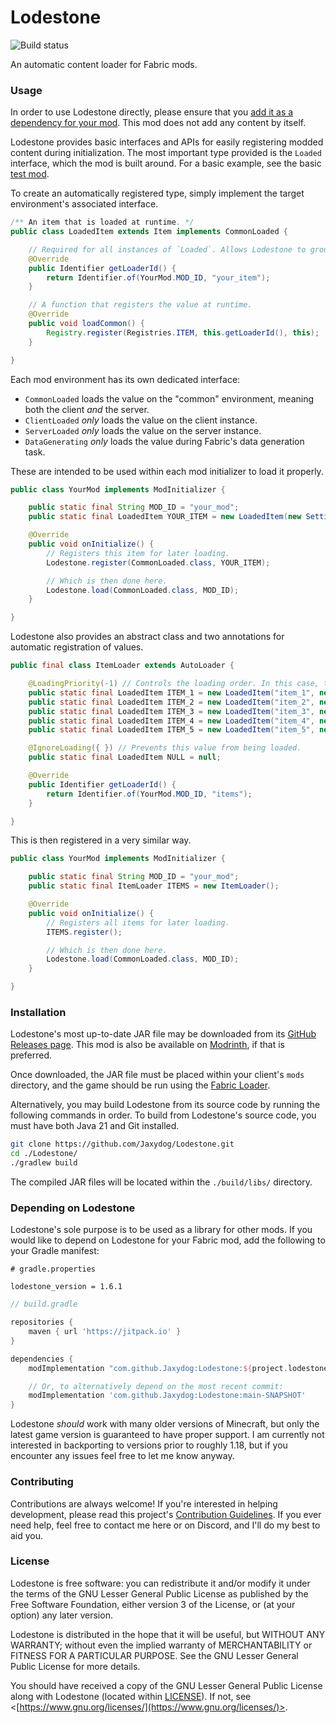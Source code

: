 <!-- modrinth_exclude.start -->
# Lodestone

![Build status](https://github.com/Jaxydog/Lodestone/actions/workflows/build.yml/badge.svg)

<!-- modrinth_exclude.end -->
An automatic content loader for Fabric mods.

### Usage

In order to use Lodestone directly, please ensure that
you [add it as a dependency for your mod](#depending-on-lodestone). This mod does not add any content by itself.

Lodestone provides basic interfaces and APIs for easily registering modded content during initialization. The most
important type provided is the `Loaded` interface, which the mod is built around. For a basic example, see the
basic [test mod](https://github.com/Jaxydog/Lodestone/tree/main/src/test).

To create an automatically registered type, simply implement the target environment's associated interface.

```java
/** An item that is loaded at runtime. */
public class LoadedItem extends Item implements CommonLoaded {

    // Required for all instances of `Loaded`. Allows Lodestone to group registered values by mod identifier.
    @Override
    public Identifier getLoaderId() {
        return Identifier.of(YourMod.MOD_ID, "your_item");
    }

    // A function that registers the value at runtime.
    @Override
    public void loadCommon() {
        Registry.register(Registries.ITEM, this.getLoaderId(), this);
    }

}
```

Each mod environment has its own dedicated interface:

- `CommonLoaded` loads the value on the "common" environment, meaning both the client *and* the server.
- `ClientLoaded` *only* loads the value on the client instance.
- `ServerLoaded` *only* loads the value on the server instance.
- `DataGenerating` *only* loads the value during Fabric's data generation task.

These are intended to be used within each mod initializer to load it properly.

```java
public class YourMod implements ModInitializer {

    public static final String MOD_ID = "your_mod";
    public static final LoadedItem YOUR_ITEM = new LoadedItem(new Settings());

    @Override
    public void onInitialize() {
        // Registers this item for later loading.
        Lodestone.register(CommonLoaded.class, YOUR_ITEM);

        // Which is then done here.
        Lodestone.load(CommonLoaded.class, MOD_ID);
    }

}
```

Lodestone also provides an abstract class and two annotations for automatic registration of values.

```java
public final class ItemLoader extends AutoLoader {

    @LoadingPriority(-1) // Controls the loading order. In this case, this loads last.
    public static final LoadedItem ITEM_1 = new LoadedItem("item_1", new Settings());
    public static final LoadedItem ITEM_2 = new LoadedItem("item_2", new Settings());
    public static final LoadedItem ITEM_3 = new LoadedItem("item_3", new Settings());
    public static final LoadedItem ITEM_4 = new LoadedItem("item_4", new Settings());
    public static final LoadedItem ITEM_5 = new LoadedItem("item_5", new Settings());

    @IgnoreLoading({ }) // Prevents this value from being loaded.
    public static final LoadedItem NULL = null;

    @Override
    public Identifier getLoaderId() {
        return Identifier.of(YourMod.MOD_ID, "items");
    }

}
```

This is then registered in a very similar way.

```java
public class YourMod implements ModInitializer {

    public static final String MOD_ID = "your_mod";
    public static final ItemLoader ITEMS = new ItemLoader();

    @Override
    public void onInitialize() {
        // Registers all items for later loading.
        ITEMS.register();

        // Which is then done here.
        Lodestone.load(CommonLoaded.class, MOD_ID);
    }

}
```
<!-- modrinth_exclude.start -->
### Installation

Lodestone's most up-to-date JAR file may be downloaded from
its [GitHub Releases page](https://github.com/Jaxydog/Lodestone/releases). This mod is also be available
on [Modrinth](https://modrinth.com/mod/lodestone-lib), if that is preferred.

Once downloaded, the JAR file must be placed within your client's `mods` directory, and the game should be run using
the [Fabric Loader](https://fabricmc.net/).

Alternatively, you may build Lodestone from its source code by running the following commands in order. To build
from Lodestone's source code, you must have both Java 21 and Git installed.

```sh
git clone https://github.com/Jaxydog/Lodestone.git
cd ./Lodestone/
./gradlew build
```

The compiled JAR files will be located within the `./build/libs/` directory.
<!-- modrinth_exclude.end -->
### Depending on Lodestone

Lodestone's sole purpose is to be used as a library for other mods. If you would like to depend on Lodestone for your
Fabric mod, add the following to your Gradle manifest:

```properties
# gradle.properties

lodestone_version = 1.6.1
```

```groovy
// build.gradle

repositories {
    maven { url 'https://jitpack.io' }
}

dependencies {
    modImplementation "com.github.Jaxydog:Lodestone:${project.lodestone_version}"

    // Or, to alternatively depend on the most recent commit:
    modImplementation 'com.github.Jaxydog:Lodestone:main-SNAPSHOT'
}
```

Lodestone *should* work with many older versions of Minecraft, but only the latest game version is guaranteed to have
proper support. I am currently not interested in backporting to versions prior to roughly 1.18, but if you encounter any
issues feel free to let me know anyway.
<!-- modrinth_exclude.start -->
### Contributing

Contributions are always welcome! If you're interested in helping development, please read this
project's [Contribution Guidelines](docs/CONTRIBUTING.md). If you ever need help, feel free to contact me here or on
Discord, and I'll do my best to aid you.

### License

Lodestone is free software: you can redistribute it and/or modify it under the terms of the GNU Lesser General Public
License as published by the Free Software Foundation, either version 3 of the License, or (at your option) any later
version.

Lodestone is distributed in the hope that it will be useful, but WITHOUT ANY WARRANTY; without even the implied
warranty of MERCHANTABILITY or FITNESS FOR A PARTICULAR PURPOSE. See the GNU Lesser General Public License for more
details.

You should have received a copy of the GNU Lesser General Public License along with Lodestone (located
within [LICENSE](./LICENSE)). If not, see <[https://www.gnu.org/licenses/](https://www.gnu.org/licenses/)>.
<!-- modrinth_exclude.end -->

